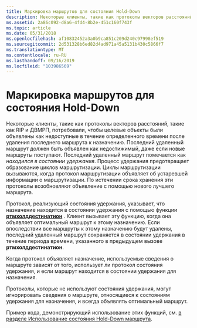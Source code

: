 ```yaml
---
title: Маркировка маршрутов для состояния Hold-Down
description: Некоторые клиенты, такие как протоколы векторов расстояний, такие как RIP и ДВМРП, потребовали, чтобы целевые объекты были объявлены как недоступные в течение определенного времени после удаления последнего маршрута к назначению.
ms.assetid: 2a86c092-d8a6-4fd4-8b2e-451c160f743f
ms.topic: article
ms.date: 05/31/2018
ms.openlocfilehash: af10832452a3a0b9ca851c209d240c97998ef519
ms.sourcegitcommit: 2d531328b6ed82d4ad971a45a5131b430c5866f7
ms.translationtype: MT
ms.contentlocale: ru-RU
ms.lasthandoff: 09/16/2019
ms.locfileid: "103986569"
---
```

# <a name="marking-routes-for-the-hold-down-state"></a>Маркировка маршрутов для состояния Hold-Down

Некоторые клиенты, такие как протоколы векторов расстояний, такие как RIP и ДВМРП, потребовали, чтобы целевые объекты были объявлены как недоступные в течение определенного времени после удаления последнего маршрута к назначению. Последний удаленный маршрут должен быть объявлен как недостижимый, даже если новые маршруты поступают. Последний удаленный маршрут помечается как *находился в состоянии удержания*. Процесс удержания предотвращает образование циклов маршрутизации. Циклы маршрутизации вызываются, когда протокол маршрутизации объявляет об устаревшей информации о маршрутизации. По истечении срока хранения эти протоколы возобновляют объявление с помощью нового лучшего маршрута.

Протокол, реализующий состояния удержания, указывает, что назначение находится в состоянии удержания с помощью функции [**ртмхолддестинатион**](/windows/desktop/api/Rtmv2/nf-rtmv2-rtmholddestination) . Клиент вызывает эту функцию, когда она объявляет оптимальный маршрут к этому назначению. Если впоследствии все маршруты к этому назначению будут удалены, последний удаленный маршрут сохраняется в состоянии удержания в течение периода времени, указанного в предыдущем вызове **ртмхолддестинатион**.

Когда протокол объявляет назначение, используемые сведения о маршруте зависят от того, использует ли протокол состояния удержания, и если маршрут находится в состоянии удержания для назначения.

Протоколы, которые не используют состояния удержания, могут игнорировать сведения о маршруте, относящиеся к состояниям удержания для назначения, и всегда объявлять оптимальный маршрут.

Пример кода, демонстрирующий использование этих функций, см. [в разделе Использование состояния Hold-Down маршрута](use-the-route-hold-down-state.md).

 

 




